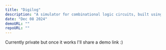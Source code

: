 ```yaml
---
title: "Digilog"
description: "A simulator for combinational logic circuits, built using Rust 🦀"
date: "Dec 08 2024"
demoURL: ""
repoURL: ""
---
```

Currently private but once it works I'll share a demo link :)